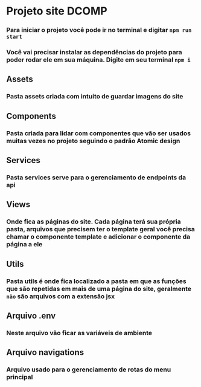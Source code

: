 # Projeto site DCOMP

### Para iniciar o projeto você pode ir no terminal e digitar `npm run start`
### Você vai precisar instalar as dependências do projeto para poder rodar ele em sua máquina. Digite em seu terminal `npm i`

## Assets

### Pasta assets criada com intuito de guardar imagens do site

## Components

### Pasta criada para lidar com componentes que vão ser usados muitas vezes no projeto seguindo o padrão Atomic design

## Services

### Pasta services serve para o gerenciamento de endpoints da api

## Views

### Onde fica as páginas do site. Cada página terá sua própria pasta, arquivos que precisem ter o template geral você precisa chamar o componente template e adicionar o componente da página a ele

## Utils

### Pasta utils é onde fica localizado a pasta em que as funções que são repetidas em mais de uma página do site, geralmente `não` são arquivos com a extensão jsx

## Arquivo .env

### Neste arquivo vão ficar as variáveis de ambiente

## Arquivo navigations

### Arquivo usado para o gerenciamento de rotas do menu principal
